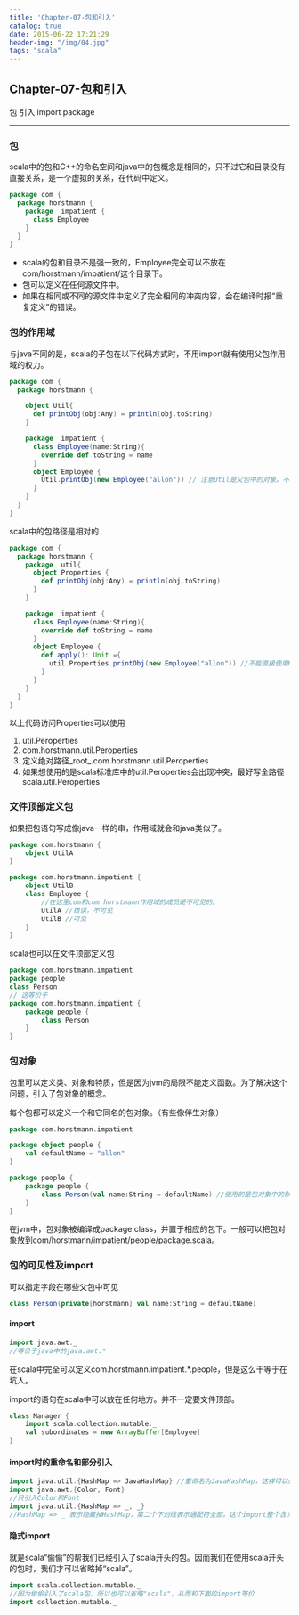 ```yaml
---
title: 'Chapter-07-包和引入'
catalog: true
date: 2015-06-22 17:21:29
header-img: "/img/04.jpg"
tags: "scala"
---
```


## Chapter-07-包和引入

包 引入 import package

---

### 包
scala中的包和C++的命名空间和java中的包概念是相同的，只不过它和目录没有直接关系，是一个虚拟的关系，在代码中定义。

```scala
package com {
  package horstmann {
    package  impatient {
      class Employee
    }
  }
}
```

* scala的包和目录不是强一致的，Employee完全可以不放在com/horstmann/impatient/这个目录下。
* 包可以定义在任何源文件中。
* 如果在相同或不同的源文件中定义了完全相同的冲突内容，会在编译时报“重复定义”的错误。

### 包的作用域
与java不同的是，scala的子包在以下代码方式时，不用import就有使用父包作用域的权力。

```scala
package com {
  package horstmann {

    object Util{
      def printObj(obj:Any) = println(obj.toString)
    }

    package  impatient {
      class Employee(name:String){
        override def toString = name
      }
      object Employee {
        Util.printObj(new Employee("allon")) // 注意Util是父包中的对象。不需要写成com.horstmann.Util。
      }
    }
  }
}
```
scala中的包路径是相对的

```scala
package com {
  package horstmann {
    package  util{
      object Properties {
        def printObj(obj:Any) = println(obj.toString)
      }
    }

    package  impatient {
      class Employee(name:String){
        override def toString = name
      }
      object Employee {
        def apply(): Unit ={
          util.Properties.printObj(new Employee("allon")) //不能直接使用Properties而要使用util.Properties。
        }
      }
    }
  }
}
```
以上代码访问Properties可以使用
1. util.Peroperties
2. com.horstmann.util.Peroperties
3. 定义绝对路径_root_.com.horstmann.util.Peroperties
4. 如果想使用的是scala标准库中的util.Peroperties会出现冲突，最好写全路径scala.util.Peroperties

### 文件顶部定义包
如果把包语句写成像java一样的串，作用域就会和java类似了。

```scala
package com.horstmann {
    object UtilA
}

package com.horstmann.impatient {
    object UtilB
    class Employee {
        //在这里com和com.horstmann作用域的成员是不可见的。
        UtilA //错误，不可见
        UtilB //可见
    }
}
```
scala也可以在文件顶部定义包

```scala
package com.horstmann.impatient
package people
class Person
// 这等价于
package com.horstmann.impatient {
    package people {
        class Person
    }
}
```
### 包对象
包里可以定义类、对象和特质，但是因为jvm的局限不能定义函数。为了解决这个问题，引入了包对象的概念。

每个包都可以定义一个和它同名的包对象。（有些像伴生对象）

```scala
package com.horstmann.impatient

package object people {
    val defaultName = "allon"
}

package people {
    package people {
        class Person(val name:String = defaultName) //使用的是包对象中的默认值。这里的defaultName不用写全路径，因为它们在同一个包中，外部使用时可以com.horstmann.impatient.people.defaultName来使用。
    }
}
```
在jvm中，包对象被编译成package.class，并置于相应的包下。一般可以把包对象放到com/horstmann/impatient/people/package.scala。

### 包的可见性及import
可以指定字段在哪些父包中可见

```scala
class Person(private[horstmann] val name:String = defaultName)
```

#### import

```scala
import java.awt._
//等价于java中的java.awt.*
```
在scala中完全可以定义com.horstmann.impatient.*.people，但是这么干等于在坑人。

import的语句在scala中可以放在任何地方。并不一定要文件顶部。

```scala
class Manager {
    import scala.collection.mutable._
    val subordinates = new ArrayBuffer[Employee]
}
```
#### import时的重命名和部分引入

```scala
import java.util.{HashMap => JavaHashMap} //重命名为JavaHashMap，这样可以避免一些冲突。
import java.awt.{Color, Font} 
//只引入Color和Font
import java.util.{HashMap => _, _} 
//HashMap => _ 表示隐藏掉HashMap，第二个下划线表示通配符全部。这个import整个含义是：除了HashMap都引入。
```

#### 隐式import
就是scala“偷偷”的帮我们已经引入了scala开头的包。因而我们在使用scala开头的包时，我们才可以省略掉“scala”。

```scala
import scala.collection.mutable._
//因为偷偷引入了scala包，所以也可以省略"scala"，从而和下面的import等价
import collection.mutable._
```


